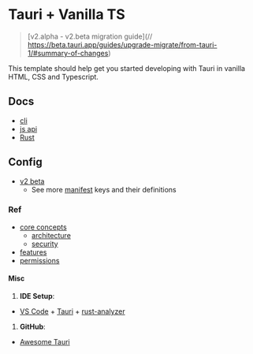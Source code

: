 # Tauri + Vanilla TS
> [v2.alpha - v2.beta migration guide](// https://beta.tauri.app/guides/upgrade-migrate/from-tauri-1/#summary-of-changes)

This template should help get you started developing with Tauri in vanilla HTML, CSS and Typescript.

## Docs
- [cli](https://beta.tauri.app/references/v2/cli/)
- [js api](https://beta.tauri.app/references/v2/js/)
- [Rust](https://docs.rs/tauri/2.0.0-beta.2/tauri/)

## Config
- [v2 beta](https://beta.tauri.app/references/v2/config/)
  - See more [manifest](https://doc.rust-lang.org/cargo/reference/manifest.html) keys and their definitions

### Ref
- [core concepts](https://beta.tauri.app/concepts)
  - [architecture](https://beta.tauri.app/concepts/architecture/)
  - [security](https://beta.tauri.app/concepts/tauri-security)
- [features](https://beta.tauri.app/features/)
- [permissions](https://beta.tauri.app/references/v2/acl/)

#### Misc
1. **IDE Setup**:
  - [VS Code](https://code.visualstudio.com/) + [Tauri](https://marketplace.visualstudio.com/items?itemName=tauri-apps.tauri-vscode) + [rust-analyzer](https://marketplace.visualstudio.com/items?itemName=rust-lang.rust-analyzer)
1. **GitHub**:
  - [Awesome Tauri](https://github.com/tauri-apps/awesome-tauri)